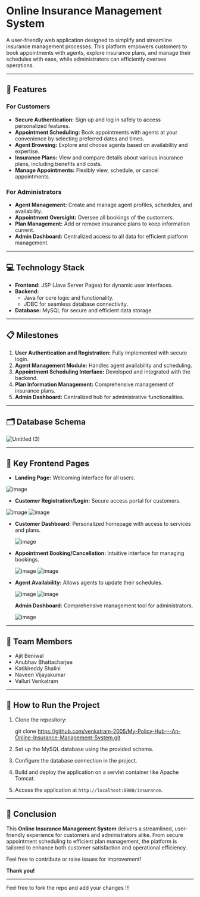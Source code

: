 # Online Insurance Management System

A user-friendly web application designed to simplify and streamline insurance management processes. This platform empowers customers to book appointments with agents, explore insurance plans, and manage their schedules with ease, while administrators can efficiently oversee operations.

---

## 🚀 Features

### **For Customers**
- **Secure Authentication:** Sign up and log in safely to access personalized features.
- **Appointment Scheduling:** Book appointments with agents at your convenience by selecting preferred dates and times.
- **Agent Browsing:** Explore and choose agents based on availability and expertise.
- **Insurance Plans:** View and compare details about various insurance plans, including benefits and costs.
- **Manage Appointments:** Flexibly view, schedule, or cancel appointments.

### **For Administrators**
- **Agent Management:** Create and manage agent profiles, schedules, and availability.
- **Appointment Oversight:** Oversee all bookings of the customers. 
- **Plan Management:** Add or remove insurance plans to keep information current.
- **Admin Dashboard:** Centralized access to all data for efficient platform management.

---

## 💻 Technology Stack
- **Frontend:** JSP (Java Server Pages) for dynamic user interfaces.
- **Backend:** 
  - Java for core logic and functionality.
  - JDBC for seamless database connectivity.
- **Database:** MySQL for secure and efficient data storage.

---

## 📋 Milestones
1. **User Authentication and Registration:** Fully implemented with secure login.
2. **Agent Management Module:** Handles agent availability and scheduling.
3. **Appointment Scheduling Interface:** Developed and integrated with the backend.
4. **Plan Information Management:** Comprehensive management of insurance plans.
5. **Admin Dashboard:** Centralized hub for administrative functionalities.

---

## 🗂 Database Schema

![Untitled (3)](https://github.com/user-attachments/assets/05c241dd-25b9-4362-b0e2-6d5716f1e6a5)

---

## 📄 Key Frontend Pages
- **Landing Page:** Welcoming interface for all users.
  
![image](https://github.com/user-attachments/assets/53600d6f-d1c4-4ac6-8a36-5ab71e8b1246)

- **Customer Registration/Login:** Secure access portal for customers.
  
 ![image](https://github.com/user-attachments/assets/9b16552b-7e87-4e31-96ee-c63cc53e5bc3)
 ![image](https://github.com/user-attachments/assets/d6def2e4-d9ed-4356-8db2-3f127d74f856)

- **Customer Dashboard:** Personalized homepage with access to services and plans.
  
   ![image](https://github.com/user-attachments/assets/6c0145aa-8914-48da-bf09-a9300c1e9347)

- **Appointment Booking/Cancellation:** Intuitive interface for managing bookings.
  
  ![image](https://github.com/user-attachments/assets/79d38177-a6bd-4304-8aee-eb6c58a97f21)
  ![image](https://github.com/user-attachments/assets/a81c69cc-aae9-479e-bd8d-14b0d6ca2c7d)

- **Agent Availability:** Allows agents to update their schedules.
  
  ![image](https://github.com/user-attachments/assets/63870337-2ba9-400d-827c-c09288fc4119)
  ![image](https://github.com/user-attachments/assets/30bbaa07-1754-488c-a988-05eb559cf536)

  **Admin Dashboard:** Comprehensive management tool for administrators.

  ![image](https://github.com/user-attachments/assets/11d2c422-6b94-4aa2-b5ac-ded77b4d8f56)
  
---

## 🤝 Team Members
- Ajit Beniwal
- Anubhav Bhattacharjee
- Katikireddy Shalini
- Naveen Vijayakumar 
- Valluri Venkatram
  
---

## 🎯 How to Run the Project
1. Clone the repository:
   
   git clone https://github.com/venkatram-2005/My-Policy-Hub---An-Online-Insurance-Management-System.git
   
2. Set up the MySQL database using the provided schema.
3. Configure the database connection in the project.
4. Build and deploy the application on a servlet container like Apache Tomcat.
5. Access the application at `http://localhost:8080/insurance`.

---

## 🌟 Conclusion
This **Online Insurance Management System** delivers a streamlined, user-friendly experience for customers and administrators alike. From secure appointment scheduling to efficient plan management, the platform is tailored to enhance both customer satisfaction and operational efficiency.

Feel free to contribute or raise issues for improvement!

**Thank you!**

---

Feel free to fork the repo and add your changes !!!
